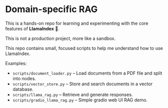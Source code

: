 # Domain-specific RAG

This is a hands-on repo for learning and experimenting with the core features of **LlamaIndex** 🦙.

This is not a production project, more like a sandbox.

This repo contains small, focused scripts to help me understand how to use LlamaIndex.

Examples:

* `scripts/document_loader.py` –  Load documents from a PDF file and split into nodes.
* `scripts/vector_store.py` – Store and search documents in a vector database.
* `scripts/llama_rag.py` – Retrieve and generate responses.
* `scripts/gradio_llama_rag.py` – Simple gradio web UI RAG demo.
